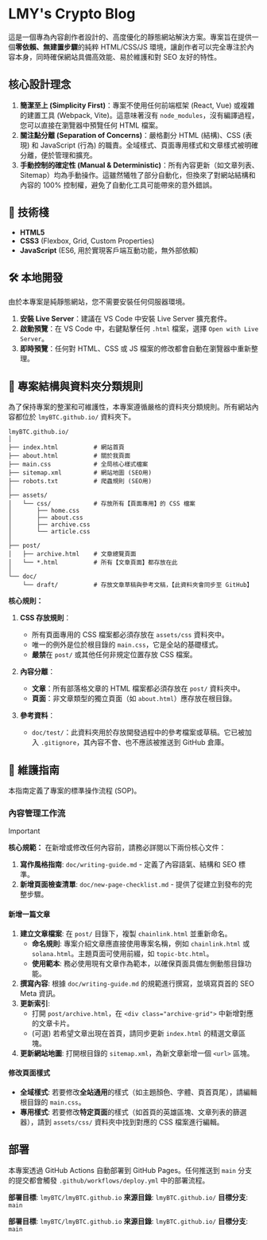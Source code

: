 # LMY's Crypto Blog

這是一個專為內容創作者設計的、高度優化的靜態網站解決方案。專案旨在提供一個**零依賴、無建置步驟**的純粹 HTML/CSS/JS 環境，讓創作者可以完全專注於內容本身，同時確保網站具備高效能、易於維護和對 SEO 友好的特性。

## 核心設計理念

1.  **簡潔至上 (Simplicity First)**：專案不使用任何前端框架 (React, Vue) 或複雜的建置工具 (Webpack, Vite)。這意味著沒有 `node_modules`，沒有編譯過程，您可以直接在瀏覽器中預覽任何 HTML 檔案。
2.  **關注點分離 (Separation of Concerns)**：嚴格劃分 HTML (結構)、CSS (表現) 和 JavaScript (行為) 的職責。全域樣式、頁面專用樣式和文章樣式被明確分離，便於管理和擴充。
3.  **手動控制的確定性 (Manual & Deterministic)**：所有內容更新（如文章列表、Sitemap）均為手動操作。這雖然犧牲了部分自動化，但換來了對網站結構和內容的 100% 控制權，避免了自動化工具可能帶來的意外錯誤。

## 🚀 技術棧

- **HTML5**
- **CSS3** (Flexbox, Grid, Custom Properties)
- **JavaScript** (ES6, 用於實現客戶端互動功能，無外部依賴)

## 🛠️ 本地開發

由於本專案是純靜態網站，您不需要安裝任何伺服器環境。

1.  **安裝 Live Server**：建議在 VS Code 中安裝 Live Server 擴充套件。
2.  **啟動預覽**：在 VS Code 中，右鍵點擊任何 `.html` 檔案，選擇 `Open with Live Server`。
3.  **即時預覽**：任何對 HTML、CSS 或 JS 檔案的修改都會自動在瀏覽器中重新整理。

## 📂 專案結構與資料夾分類規則

為了保持專案的整潔和可維護性，本專案遵循嚴格的資料夾分類規則。所有網站內容都位於 `lmyBTC.github.io/` 資料夾下。

```
lmyBTC.github.io/
│
├── index.html          # 網站首頁
├── about.html          # 關於我頁面
├── main.css            # 全局核心樣式檔案
├── sitemap.xml         # 網站地圖 (SEO用)
├── robots.txt          # 爬蟲規則 (SEO用)
│
├── assets/
│   └── css/            # 存放所有【頁面專用】的 CSS 檔案
│       ├── home.css
│       ├── about.css
│       ├── archive.css
│       └── article.css
│
├── post/
│   ├── archive.html    # 文章總覽頁面
│   └── *.html          # 所有【文章頁面】都存放在此
│
└── doc/
    └── draft/          # 存放文章草稿與參考文稿，【此資料夾會同步至 GitHub】

```

**核心規則：**

1.  **CSS 存放規則**：
    - 所有頁面專用的 CSS 檔案都必須存放在 `assets/css` 資料夾中。
    - 唯一的例外是位於根目錄的 `main.css`，它是全站的基礎樣式。
    - **嚴禁**在 `post/` 或其他任何非規定位置存放 CSS 檔案。

2.  **內容分離**：
    - **文章**：所有部落格文章的 HTML 檔案都必須存放在 `post/` 資料夾中。
    - **頁面**：非文章類型的獨立頁面（如 `about.html`）應存放在根目錄。

3.  **參考資料**：
    - `doc/test/`：此資料夾用於存放開發過程中的參考檔案或草稿。它已被加入 `.gitignore`，其內容不會、也不應該被推送到 GitHub 倉庫。

## 🔧 維護指南

本指南定義了專案的標準操作流程 (SOP)。

### 內容管理工作流

> [!IMPORTANT]
> **核心規範：** 在新增或修改任何內容前，請務必詳閱以下兩份核心文件：
> 1.  **寫作風格指南**: `doc/writing-guide.md` - 定義了內容語氣、結構和 SEO 標準。
> 2.  **新增頁面檢查清單**: `doc/new-page-checklist.md` - 提供了從建立到發布的完整步驟。

#### 新增一篇文章

1.  **建立文章檔案**: 在 `post/` 目錄下，複製 `chainlink.html` 並重新命名。
    -   **命名規則**: 專案介紹文章應直接使用專案名稱，例如 `chainlink.html` 或 `solana.html`。主題頁面可使用前綴，如 `topic-btc.html`。
    -   **使用範本**: 務必使用現有文章作為範本，以確保頁面具備左側動態目錄功能。
2.  **撰寫內容**: 根據 `doc/writing-guide.md` 的規範進行撰寫，並填寫頁首的 SEO Meta 資訊。
3.  **更新索引**:
    -   打開 `post/archive.html`，在 `<div class="archive-grid">` 中新增對應的文章卡片。
    -   (可選) 若希望文章出現在首頁，請同步更新 `index.html` 的精選文章區塊。
4.  **更新網站地圖**: 打開根目錄的 `sitemap.xml`，為新文章新增一個 `<url>` 區塊。

#### 修改頁面樣式

-   **全域樣式**: 若要修改**全站通用**的樣式（如主題顏色、字體、頁首頁尾），請編輯根目錄的 `main.css`。
-   **專用樣式**: 若要修改**特定頁面**的樣式（如首頁的英雄區塊、文章列表的篩選器），請到 `assets/css/` 資料夾中找到對應的 CSS 檔案進行編輯。

## 部署

本專案透過 GitHub Actions 自動部署到 GitHub Pages。任何推送到 `main` 分支的提交都會觸發 `.github/workflows/deploy.yml` 中的部署流程。

**部署目標**: `lmyBTC/lmyBTC.github.io`
**來源目錄**: `lmyBTC.github.io/`
**目標分支**: `main`

**部署目標**: `lmyBTC/lmyBTC.github.io`
**來源目錄**: `lmyBTC.github.io/`
**目標分支**: `main`